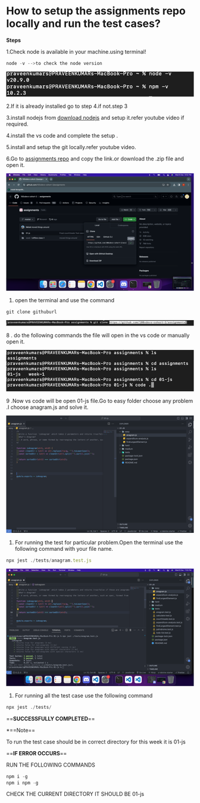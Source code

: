 # How to setup the assignments repo locally and run the test cases?

  

**Steps**

1.Check node is available in your machine.using terminal!

```JavaScript
node -v -->to check the node version
```

![Screenshot_2023-12-06_at_6.44.09_PM.png](../../../Images/Screenshot_2023-12-06_at_6.44.09_PM.png)

2.If it is already installed go to step 4.if not.step 3

3.install nodejs from [download nodejs](https://nodejs.org/en) and setup it.refer youtube video if required.

4.install the vs code and complete the setup .

5.install and setup the git locally.refer youtube video.

6.Go to [assignments repo](https://github.com/100xdevs-cohort-2/assignments) and copy the link.or download the .zip file and open it.

![Screenshot_2023-12-06_at_6.52.07_PM.png](../../../Images/Screenshot_2023-12-06_at_6.52.07_PM.png)

1. open the terminal and use the command

```JavaScript
git clone githuburl
```

![Screenshot_2023-12-06_at_6.58.58_PM.png](../../../Images/Screenshot_2023-12-06_at_6.58.58_PM.png)

8 . do the following commands the file will open in the vs code or manually open it.

![Screenshot_2023-12-06_at_7.01.02_PM.png](../../../Images/Screenshot_2023-12-06_at_7.01.02_PM.png)

  

9 .Now vs code will be open 01-js file.Go to easy folder choose any problem .I choose anagram.js and solve it.

![Screenshot_2023-12-06_at_7.49.10_PM.png](../../../Images/Screenshot_2023-12-06_at_7.49.10_PM.png)

1. For running the test for particular problem.Open the terminal use the following command with your file name.

```JavaScript
npx jest ./tests/anagram.test.js
```

![Screenshot_2023-12-06_at_7.53.48_PM.png](../../../Images/Screenshot_2023-12-06_at_7.53.48_PM.png)

1. For running all the test case use the following command

```JavaScript
npx jest ./tests/
```

  

==**SUCCESSFULLY COMPLETED**==

  

*==Note==

To run the test case should be in correct directory for this week it is 01-js

  

==**IF ERROR OCCURS**==

RUN THE FOLLOWING COMMANDS

```JavaScript
npm i -g
npm i npm -g
```

  

CHECK THE CURRENT DIRECTORY IT SHOULD BE 01-js